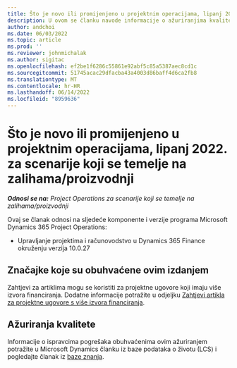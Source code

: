 ```yaml
---
title: Što je novo ili promijenjeno u projektnim operacijama, lipanj 2022. za scenarije koji se temelje na zalihama/proizvodnji
description: U ovom se članku navode informacije o ažuriranjima kvalitete koja su dostupna u izdanju projektnih operacija u lipnju 2022. za scenarije koji se temelje na zalihama/proizvodnji.
author: andchoi
ms.date: 06/03/2022
ms.topic: article
ms.prod: ''
ms.reviewer: johnmichalak
ms.author: sigitac
ms.openlocfilehash: ef2be1f6286c55861e92abf5c85a5387aec8cd1c
ms.sourcegitcommit: 51745acac29dfacba43a4003d86baff4d6ca2fb8
ms.translationtype: MT
ms.contentlocale: hr-HR
ms.lasthandoff: 06/14/2022
ms.locfileid: "8959636"
---
```

# <a name="whats-new-or-changed-in-project-operations-june-2022-for-stockedproduction-based-scenarios"></a>Što je novo ili promijenjeno u projektnim operacijama, lipanj 2022. za scenarije koji se temelje na zalihama/proizvodnji

_**Odnosi se na:** Project Operations za scenarije koji se temelje na zalihama/proizvodnji_

Ovaj se članak odnosi na sljedeće komponente i verzije programa Microsoft Dynamics 365 Project Operations:

- Upravljanje projektima i računovodstvo u Dynamics 365 Finance okruženju verzija 10.0.27

## <a name="features-included-in-this-release"></a>Značajke koje su obuhvaćene ovim izdanjem

Zahtjevi za artiklima mogu se koristiti za projektne ugovore koji imaju više izvora financiranja. Dodatne informacije potražite u odjeljku [Zahtjevi artikla za projektne ugovore s više izvora financiranja](/multiple-funding-sources-item-req.md).

## <a name="quality-updates"></a>Ažuriranja kvalitete

Informacije o ispravcima pogrešaka obuhvaćenima ovim ažuriranjem potražite u Microsoft Dynamics članku iz baze podataka o životu (LCS) i pogledajte članak iz [baze znanja](https://fix.lcs.dynamics.com/Issue/Details?bugId=673271).
